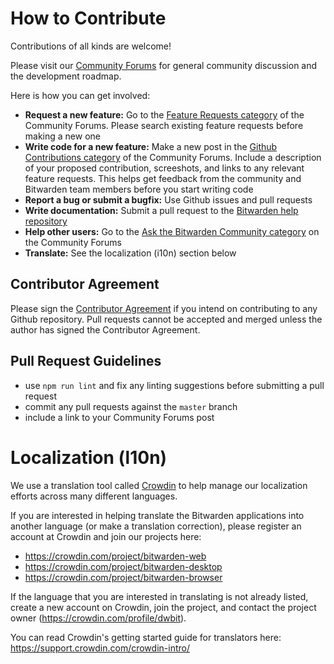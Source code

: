 # How to Contribute

Contributions of all kinds are welcome!

Please visit our [Community Forums](https://community.bitwarden.com/) for general community discussion and the development roadmap.

Here is how you can get involved:

- **Request a new feature:** Go to the [Feature Requests category](https://community.bitwarden.com/c/feature-requests/) of the Community Forums. Please search existing feature requests before making a new one
- **Write code for a new feature:** Make a new post in the [Github Contributions category](https://community.bitwarden.com/c/github-contributions/) of the Community Forums. Include a description of your proposed contribution, screeshots, and links to any relevant feature requests. This helps get feedback from the community and Bitwarden team members before you start writing code
- **Report a bug or submit a bugfix:** Use Github issues and pull requests
- **Write documentation:** Submit a pull request to the [Bitwarden help repository](https://github.com/bitwarden/help)
- **Help other users:** Go to the [Ask the Bitwarden Community category](https://community.bitwarden.com/c/support/) on the Community Forums
- **Translate:** See the localization (i10n) section below

## Contributor Agreement

Please sign the [Contributor Agreement](https://cla-assistant.io/bitwarden/clients) if you intend on contributing to any Github repository. Pull requests cannot be accepted and merged unless the author has signed the Contributor Agreement.

## Pull Request Guidelines

- use `npm run lint` and fix any linting suggestions before submitting a pull request
- commit any pull requests against the `master` branch
- include a link to your Community Forums post

# Localization (l10n)

We use a translation tool called [Crowdin](https://crowdin.com) to help manage our localization efforts across many different languages.

If you are interested in helping translate the Bitwarden applications into another language (or make a translation correction), please register an account at Crowdin and join our projects here:

- https://crowdin.com/project/bitwarden-web
- https://crowdin.com/project/bitwarden-desktop
- https://crowdin.com/project/bitwarden-browser

If the language that you are interested in translating is not already listed, create a new account on Crowdin, join the project, and contact the project owner (https://crowdin.com/profile/dwbit).

You can read Crowdin's getting started guide for translators here: https://support.crowdin.com/crowdin-intro/
